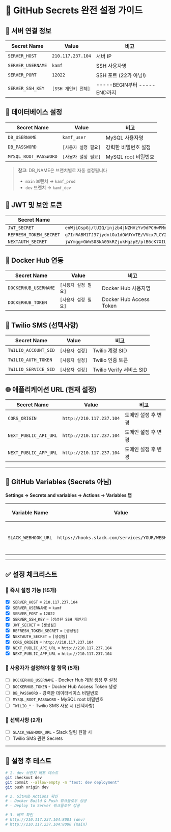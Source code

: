# 🔐 GitHub Secrets 완전 설정 가이드

## 📍 서버 연결 정보

| Secret Name       | Value               | 비고                        |
| ----------------- | ------------------- | --------------------------- |
| `SERVER_HOST`     | `210.117.237.104`   | 서버 IP                     |
| `SERVER_USERNAME` | `kamf`              | SSH 사용자명                |
| `SERVER_PORT`     | `12022`             | SSH 포트 (22가 아님!)       |
| `SERVER_SSH_KEY`  | `[SSH 개인키 전체]` | -----BEGIN부터 -----END까지 |

## 💾 데이터베이스 설정

| Secret Name           | Value                | 비고                 |
| --------------------- | -------------------- | -------------------- |
| `DB_USERNAME`         | `kamf_user`          | MySQL 사용자명       |
| `DB_PASSWORD`         | `[사용자 설정 필요]` | 강력한 비밀번호 설정 |
| `MYSQL_ROOT_PASSWORD` | `[사용자 설정 필요]` | MySQL root 비밀번호  |

> **참고**: DB_NAME은 브랜치별로 자동 설정됩니다
>
> - `main` 브랜치 → `kamf_prod`
> - `dev` 브랜치 → `kamf_dev`

## 🔐 JWT 및 보안 토큰

| Secret Name            | Value                                                                                      |
| ---------------------- | ------------------------------------------------------------------------------------------ |
| `JWT_SECRET`           | `enWjiOspGj/tUIQ/injzb4jNZHVzYv9dPCHwPMmgobdi+aa3ZG0G+2MpYvtiQ4L/rENTwZ+ymc+3aEUrkumwcA==` |
| `REFRESH_TOKEN_SECRET` | `g7IrRABM1TJ37jydntOa1dOWUYvTE/VVcx7LCY2+S/4=`                                             |
| `NEXTAUTH_SECRET`      | `jWYmgg+GWnS08kA05kRZjukHgzpE/plB6cK7XIUIUZY=`                                             |

## 🐳 Docker Hub 연동

| Secret Name          | Value                | 비고                    |
| -------------------- | -------------------- | ----------------------- |
| `DOCKERHUB_USERNAME` | `[사용자 설정 필요]` | Docker Hub 사용자명     |
| `DOCKERHUB_TOKEN`    | `[사용자 설정 필요]` | Docker Hub Access Token |

## 📱 Twilio SMS (선택사항)

| Secret Name          | Value           | 비고                     |
| -------------------- | --------------- | ------------------------ |
| `TWILIO_ACCOUNT_SID` | `[사용자 설정]` | Twilio 계정 SID          |
| `TWILIO_AUTH_TOKEN`  | `[사용자 설정]` | Twilio 인증 토큰         |
| `TWILIO_SERVICE_SID` | `[사용자 설정]` | Twilio Verify 서비스 SID |

## 🌐 애플리케이션 URL (현재 설정)

| Secret Name           | Value                    | 비고                |
| --------------------- | ------------------------ | ------------------- |
| `CORS_ORIGIN`         | `http://210.117.237.104` | 도메인 설정 후 변경 |
| `NEXT_PUBLIC_API_URL` | `http://210.117.237.104` | 도메인 설정 후 변경 |
| `NEXT_PUBLIC_APP_URL` | `http://210.117.237.104` | 도메인 설정 후 변경 |

---

## 🔔 GitHub Variables (Secrets 아님)

**Settings → Secrets and variables → Actions → Variables 탭**

| Variable Name       | Value                                               | 비고     |
| ------------------- | --------------------------------------------------- | -------- |
| `SLACK_WEBHOOK_URL` | `https://hooks.slack.com/services/YOUR/WEBHOOK/URL` | 선택사항 |

---

## ✅ 설정 체크리스트

### 🔗 즉시 설정 가능 (15개)

- [x] `SERVER_HOST` = `210.117.237.104`
- [x] `SERVER_USERNAME` = `kamf`
- [x] `SERVER_PORT` = `12022`
- [x] `SERVER_SSH_KEY` = `[생성된 SSH 개인키]`
- [x] `JWT_SECRET` = `[생성됨]`
- [x] `REFRESH_TOKEN_SECRET` = `[생성됨]`
- [x] `NEXTAUTH_SECRET` = `[생성됨]`
- [x] `CORS_ORIGIN` = `http://210.117.237.104`
- [x] `NEXT_PUBLIC_API_URL` = `http://210.117.237.104`
- [x] `NEXT_PUBLIC_APP_URL` = `http://210.117.237.104`

### 📝 사용자가 설정해야 할 항목 (5개)

- [ ] `DOCKERHUB_USERNAME` - Docker Hub 계정 생성 후 설정
- [ ] `DOCKERHUB_TOKEN` - Docker Hub Access Token 생성
- [ ] `DB_PASSWORD` - 강력한 데이터베이스 비밀번호
- [ ] `MYSQL_ROOT_PASSWORD` - MySQL root 비밀번호
- [ ] `TWILIO_*` - Twilio SMS 사용 시 (선택사항)

### 🎯 선택사항 (2개)

- [ ] `SLACK_WEBHOOK_URL` - Slack 알림 원할 시
- [ ] Twilio SMS 관련 Secrets

---

## 🚀 설정 후 테스트

```bash
# 1. dev 브랜치 배포 테스트
git checkout dev
git commit --allow-empty -m "test: dev deployment"
git push origin dev

# 2. GitHub Actions 확인
# - Docker Build & Push 워크플로우 성공
# - Deploy to Server 워크플로우 성공

# 3. 배포 확인
# http://210.117.237.104:8001 (dev)
# http://210.117.237.104:8000 (main)
```
